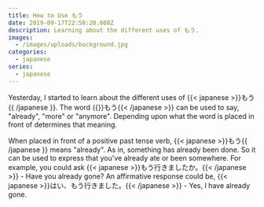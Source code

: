```yaml
---
title: How to Use もう
date: 2019-09-17T22:58:20.608Z
description: Learning about the different uses of もう.
images:
  - /images/uploads/background.jpg
categories:
  - japanese
series:
  - japanese
---
```

Yesterday, I started to learn about the different uses of {{< japanese >}}もう{{ /japanese }}. The word {{<japanese>}}もう{{< /japanese >}} can be used to say, "already", "more" or "anymore". Depending upon what the word is placed in front of determines that meaning.

When placed in front of a positive past tense verb, {{< japanese >}}もう{{ /japanese }} means "already". As in, something has already been done. So it can be used to express that you've already ate or been somewhere. For example, you could ask {{< japanese >}}もう行きましたか。{{< /japanese >}} - Have you already gone? An affirmative response could be, {{< japanese >}}はい、もう行きました。{{< /japanese >}} - Yes, I have already gone.
